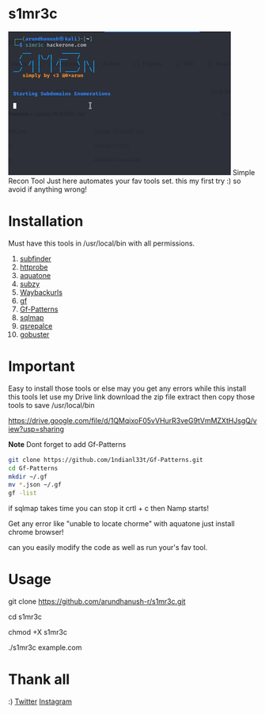 # s1mr3c

![](intro.gif)
Simple Recon Tool Just here automates your fav tools set. this my first try :) so avoid if anything wrong!

# Installation

Must have this tools in /usr/local/bin with all permissions.

1. [subfinder](https://github.com/projectdiscovery/subfinder)
2. [httprobe](https://github.com/tomnomnom/httprobe)
3. [aquatone](https://github.com/michenriksen/aquatone)
4. [subzy](https://github.com/LukaSikic/subzy)
5. [Waybackurls](https://github.com/tomnomnom/waybackurls)
6. [gf](https://github.com/tomnomnom/gf)
7. [Gf-Patterns](https://github.com/1ndianl33t/Gf-Patterns)
8. [sqlmap](https://github.com/sqlmapproject/sqlmap)
7. [qsrepalce](https://github.com/tomnomnom/qsreplace)
8. [gobuster](https://github.com/OJ/gobuster)

# Important

Easy to install those tools or else may you get any errors while this install this tools let use my Drive link download the zip file extract then copy those tools to save /usr/local/bin  

https://drive.google.com/file/d/1QMqixoF05vVHurR3veG9tVmMZXtHJsgQ/view?usp=sharing

**Note**
Dont forget to add Gf-Patterns

```bash
git clone https://github.com/1ndianl33t/Gf-Patterns.git
cd Gf-Patterns
mkdir ~/.gf 
mv *.json ~/.gf
gf -list                                               
```

if sqlmap takes time you can stop it crtl + c then Namp starts!

Get any error like "unable to locate chorme" with aquatone just install chrome browser!

can you easily modify the code as well as run your's fav tool.


# Usage

git clone https://github.com/arundhanush-r/s1mr3c.git

cd s1mr3c

chmod +X s1mr3c

./s1mr3c example.com

# Thank all
:) 
[Twitter](https://twitter.com/0xarun)
[Instagram](https://instagram.com/0xarun)

